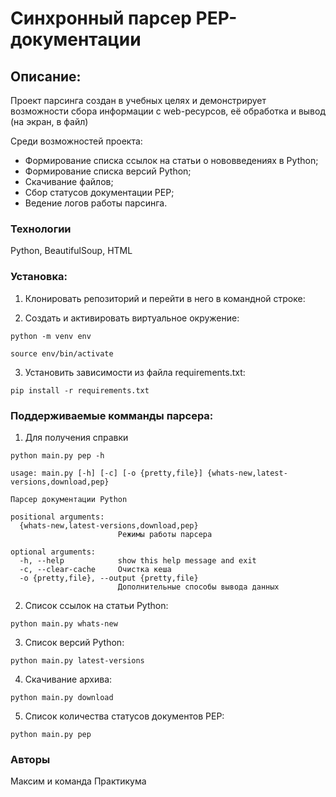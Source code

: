 # Синхронный парсер PEP-документации

## **Описание:**

Проект парсинга создан в учебных целях и демонстрирует
возможности сбора информации с web-ресурсов, её обработка и 
вывод (на экран, в файл)

Среди возможностей проекта:
- Формирование списка ссылок на статьи о нововведениях в Python;
- Формирование списка версий Python;
- Скачивание файлов;
- Сбор статусов документации PEP;
- Ведение логов работы парсинга.

### Технологии
Python, BeautifulSoup, HTML

### **Установка:**

1. Клонировать репозиторий и перейти в него в командной строке:

2. Cоздать и активировать виртуальное окружение:

```
python -m venv env

source env/bin/activate
```

3. Установить зависимости из файла requirements.txt:

```
pip install -r requirements.txt
```

### **Поддерживаемые комманды парсера:**

1. Для получения справки
```
python main.py pep -h
```
```
usage: main.py [-h] [-c] [-o {pretty,file}] {whats-new,latest-versions,download,pep}

Парсер документации Python

positional arguments:
  {whats-new,latest-versions,download,pep}
                        Режимы работы парсера

optional arguments:
  -h, --help            show this help message and exit
  -c, --clear-cache     Очистка кеша
  -o {pretty,file}, --output {pretty,file}
                        Дополнительные способы вывода данных
```
2. Список ссылок на статьи Python:
```
python main.py whats-new
```

3. Список версий Python:
```
python main.py latest-versions
```

4. Скачивание архива:
```
python main.py download
```

5. Список количества статусов документов PEP:
```
python main.py pep
```

### Авторы
Максим и команда Практикума
